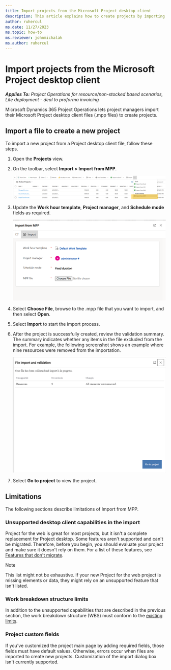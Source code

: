 ```yaml
---
title: Import projects from the Microsoft Project desktop client
description: This article explains how to create projects by importing Microsoft Project desktop files.
author: ruhercul
ms.date: 11/27/2023
ms.topic: how-to
ms.reviewer: johnmichalak
ms.author: ruhercul
---
```


# Import projects from the Microsoft Project desktop client

_**Applies To:** Project Operations for resource/non-stocked based scenarios, Lite deployment - deal to proforma invoicing_

Microsoft Dynamics 365 Project Operations lets project managers import their Microsoft Project desktop client files (.mpp files) to create projects.

## Import a file to create a new project

To import a new project from a Project desktop client file, follow these steps.

1. Open the **Projects** view.
1. On the toolbar, select **Import \> Import from MPP**.

    ![My Active Projects list.](media/importribbonaction.png)

1. Update the **Work hour template**, **Project manager**, and **Schedule mode** fields as required.

    ![Import from MPP dialog box.](media/importdialog.png)

1. Select **Choose File**, browse to the .mpp file that you want to import, and then select **Open**.
1. Select **Import** to start the import process.
1. After the project is successfully created, review the validation summary. The summary indicates whether any items in the file excluded from the import. For example, the following screenshot shows an example where nine resources were removed from the importation.

    ![File import and validation dialog box.](media/importsummary.png)

1. Select **Go to project** to view the project.

## Limitations
The following sections describe limitations of Import from MPP. 

### Unsupported desktop client capabilities in the import

Project for the web is great for most projects, but it isn't a complete replacement for Project desktop. Some features aren't supported and can't be migrated. Therefore, before you begin, you should evaluate your project and make sure it doesn't rely on them. For a list of these features, see [Features that don't migrate](https://support.microsoft.com/office/move-your-project-from-project-desktop-to-project-for-the-web-143ab391-002e-451a-aedb-3b6fa1f6ab8b#bkmk_featuresthatdontmigrate).

> [!NOTE]
> This list might not be exhaustive. If your new Project for the web project is missing elements or data, they might rely on an unsupported feature that isn't listed.

### Work breakdown structure limits

In addition to the unsupported capabilities that are described in the previous section, the work breakdown structure (WBS) must conform to the [existing limits](project-and-task-limitations.md).

### Project custom fields

If you've customized the project main page by adding required fields, those fields must have default values. Otherwise, errors occur when files are imported to create new projects. Customization of the import dialog box isn't currently supported.
